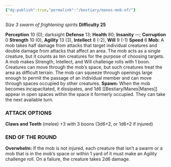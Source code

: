 ```yaml
---
{"dg-publish":true,"permalink":"/bestiary/manes-mob-of/"}
---
```


*Size 3 swarm of frightening spirits*
**Difficulty 25**

**Perception** 10 (0); darksight 
**Defense** 13; **Health** 80; **Insanity** —; **Corruption** 0 
**Strength** 10 (0), **Agility** 13 (3), **Intellect** 8 (-2), **Will** 9 (-1) 
**Speed** 6
 **Mob:**  A mob takes half damage from attacks that target individual creatures and double damage from attacks that affect an area. The mob acts as a single creature, but it counts as ten creatures for the purpose of choosing targets. A mob makes Strength, Intellect, and Will challenge rolls with 1 boon.
Creatures can move through the mob’s space, but such creatures treat the area as difficult terrain. The mob can squeeze through openings large enough to permit the passage of an individual member and can move through spaces occupied by other creatures.
**Spawn:** When the mob becomes incapacitated, it dissipates, and 1d6 [[Bestiary/Manes\|Manes]] appear in open spaces within the space it formerly occupied. They can take the next available turn.
### ATTACK OPTIONS
**Claws and Teeth** (melee) +3 with 3 boons (3d6+2, or 1d6+2 if injured)
### END OF THE ROUND
**Overwhelm:** If the mob is not injured, each creature that isn’t a swarm or a mob that is in the mob’s space or within 1 yard of it must make an Agility challenge roll. On a failure, the creature takes 2d6 damage.